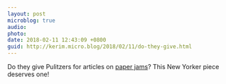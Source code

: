 ```yaml
---
layout: post
microblog: true
audio: 
photo: 
date: 2018-02-11 12:43:09 +0800
guid: http://kerim.micro.blog/2018/02/11/do-they-give.html
---
```

Do they give Pulitzers for articles on [paper jams](https://www.newyorker.com/magazine/2018/02/12/why-paper-jams-persist)? This New Yorker piece deserves one! 
